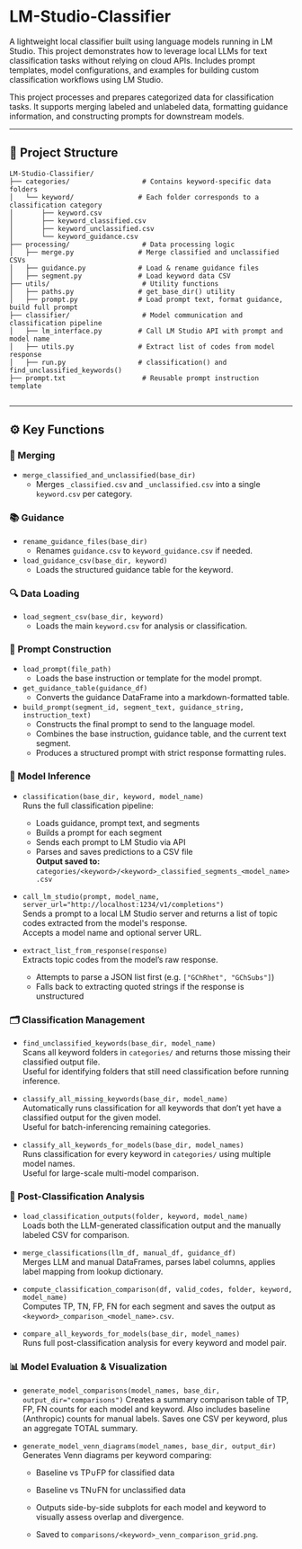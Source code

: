 # LM-Studio-Classifier
A lightweight local classifier built using language models running in LM Studio. This project demonstrates how to leverage local LLMs for text classification tasks without relying on cloud APIs. Includes prompt templates, model configurations, and examples for building custom classification workflows using LM Studio.

This project processes and prepares categorized data for classification tasks. It supports merging labeled and unlabeled data, formatting guidance information, and constructing prompts for downstream models.

---

## 📁 Project Structure

```text
LM-Studio-Classifier/
├── categories/                  # Contains keyword-specific data folders
│   └── keyword/                # Each folder corresponds to a classification category
│       ├── keyword.csv
│       ├── keyword_classified.csv
│       ├── keyword_unclassified.csv
│       └── keyword_guidance.csv
├── processing/                  # Data processing logic
│   ├── merge.py                # Merge classified and unclassified CSVs
│   ├── guidance.py             # Load & rename guidance files
│   ├── segment.py              # Load keyword data CSV
├── utils/                       # Utility functions
│   ├── paths.py                # get_base_dir() utility
│   ├── prompt.py               # Load prompt text, format guidance, build full prompt
├── classifier/                  # Model communication and classification pipeline
│   ├── lm_interface.py         # Call LM Studio API with prompt and model name
│   ├── utils.py                # Extract list of codes from model response
│   ├── run.py                  # classification() and find_unclassified_keywords()
├── prompt.txt                   # Reusable prompt instruction template


```

---

## ⚙️ Key Functions

### 🔄 Merging
- `merge_classified_and_unclassified(base_dir)`
  - Merges `_classified.csv` and `_unclassified.csv` into a single `keyword.csv` per category.
  
### 📚 Guidance
- `rename_guidance_files(base_dir)`
  - Renames `guidance.csv` to `keyword_guidance.csv` if needed.
- `load_guidance_csv(base_dir, keyword)`
  - Loads the structured guidance table for the keyword.

### 🔍 Data Loading
- `load_segment_csv(base_dir, keyword)`
  - Loads the main `keyword.csv` for analysis or classification.

### 🧠 Prompt Construction
- `load_prompt(file_path)`
  - Loads the base instruction or template for the model prompt.
- `get_guidance_table(guidance_df)`
  - Converts the guidance DataFrame into a markdown-formatted table.
- `build_prompt(segment_id, segment_text, guidance_string, instruction_text)`
  - Constructs the final prompt to send to the language model.
  - Combines the base instruction, guidance table, and the current text segment.
  - Produces a structured prompt with strict response formatting rules.

### 🤖 Model Inference
- `classification(base_dir, keyword, model_name)`  
  Runs the full classification pipeline:
  - Loads guidance, prompt text, and segments
  - Builds a prompt for each segment
  - Sends each prompt to LM Studio via API
  - Parses and saves predictions to a CSV file  
  **Output saved to:**  
  `categories/<keyword>/<keyword>_classified_segments_<model_name>.csv`

- `call_lm_studio(prompt, model_name, server_url="http://localhost:1234/v1/completions")`  
  Sends a prompt to a local LM Studio server and returns a list of topic codes extracted from the model's response.  
  Accepts a model name and optional server URL.

- `extract_list_from_response(response)`  
  Extracts topic codes from the model’s raw response.  
  - Attempts to parse a JSON list first (e.g. `["GChRhet", "GChSubs"]`)  
  - Falls back to extracting quoted strings if the response is unstructured

### 🗂️ Classification Management
- `find_unclassified_keywords(base_dir, model_name)`  
  Scans all keyword folders in `categories/` and returns those missing their classified output file.  
  Useful for identifying folders that still need classification before running inference.
  
- `classify_all_missing_keywords(base_dir, model_name)`  
  Automatically runs classification for all keywords that don’t yet have a classified output for the given model.  
  Useful for batch-inferencing remaining categories.

- `classify_all_keywords_for_models(base_dir, model_names)`  
  Runs classification for every keyword in `categories/` using multiple model names.  
  Useful for large-scale multi-model comparison.

### 🧪 Post-Classification Analysis
- `load_classification_outputs(folder, keyword, model_name)`  
  Loads both the LLM-generated classification output and the manually labeled CSV for comparison.

- `merge_classifications(llm_df, manual_df, guidance_df)`  
  Merges LLM and manual DataFrames, parses label columns, applies label mapping from lookup dictionary.

- `compute_classification_comparison(df, valid_codes, folder, keyword, model_name)`  
  Computes TP, TN, FP, FN for each segment and saves the output as `<keyword>_comparison_<model_name>.csv`.

- `compare_all_keywords_for_models(base_dir, model_names)`  
  Runs full post-classification analysis for every keyword and model pair.

### 📊 Model Evaluation & Visualization
- `generate_model_comparisons(model_names, base_dir, output_dir="comparisons")`
  Creates a summary comparison table of TP, FP, FN counts for each model and keyword.
  Also includes baseline (Anthropic) counts for manual labels.
  Saves one CSV per keyword, plus an aggregate TOTAL summary.

- `generate_model_venn_diagrams(model_names, base_dir, output_dir)`
  Generates Venn diagrams per keyword comparing:

  - Baseline vs TP∪FP for classified data

  - Baseline vs TN∪FN for unclassified data
  - Outputs side-by-side subplots for each model and keyword to visually assess overlap and divergence.
  - Saved to `comparisons/<keyword>_venn_comparison_grid.png`.

